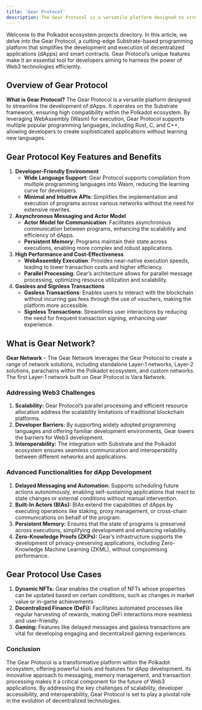 ```yaml
---
title: 'Gear Protocol'
description: The Gear Protocol is a versatile platform designed to streamline the development of dApps.
---
```


Welcome to the Polkadot ecosystem projects directory. In this article, we delve into the Gear Protocol, a cutting-edge Substrate-based programming platform that simplifies the development and execution of decentralized applications (dApps) and smart contracts. Gear Protocol’s unique features make it an essential tool for developers aiming to harness the power of Web3 technologies efficiently.

## Overview of Gear Protocol
**What is Gear Protocol?** The Gear Protocol is a versatile platform designed to streamline the development of dApps. It operates on the Substrate framework, ensuring high compatibility within the Polkadot ecosystem. By leveraging WebAssembly (Wasm) for execution, Gear Protocol supports multiple popular programming languages, including Rust, C, and C++, allowing developers to create sophisticated applications without learning new languages.

## Gear Protocol Key Features and Benefits
1. **Developer-Friendly Environment**
    - **Wide Language Support**: Gear Protocol supports compilation from multiple programming languages into Wasm, reducing the learning curve for developers.
    - **Minimal and Intuitive APIs**: Simplifies the implementation and execution of programs across various networks without the need for extensive rewrites.
2. **Asynchronous Messaging and Actor Model**
    - **Actor Model for Communication**: Facilitates asynchronous communication between programs, enhancing the scalability and efficiency of dApps.
    - **Persistent Memory**: Programs maintain their state across executions, enabling more complex and robust applications.
3. **High Performance and Cost-Effectiveness**
    - **WebAssembly Execution**: Provides near-native execution speeds, leading to lower transaction costs and higher efficiency.
    - **Parallel Processing**: Gear’s architecture allows for parallel message processing, optimizing resource utilization and scalability.
4. **Gasless and Signless Transactions**
    - **Gasless Transactions**: Enables users to interact with the blockchain without incurring gas fees through the use of vouchers, making the platform more accessible.
    - **Signless Transactions**: Streamlines user interactions by reducing the need for frequent transaction signing, enhancing user experience.

## What is Gear Network?
**Gear Network** – The Gear Network leverages the Gear Protocol to create a range of network solutions, including standalone Layer-1 networks, Layer-2 solutions, parachains within the Polkadot ecosystem, and custom networks. The first Layer-1 network built on Gear Protocol is Vara Network.

### Addressing Web3 Challenges
1. **Scalability:** Gear Protocol’s parallel processing and efficient resource allocation address the scalability limitations of traditional blockchain platforms.
2. **Developer Barriers:** By supporting widely adopted programming languages and offering familiar development environments, Gear lowers the barriers for Web3 development.
3. **Interoperability:** The integration with Substrate and the Polkadot ecosystem ensures seamless communication and interoperability between different networks and applications.

### Advanced Functionalities for dApp Development
1. **Delayed Messaging and Automation:** Supports scheduling future actions autonomously, enabling self-sustaining applications that react to state changes or external conditions without manual intervention.
2. **Built-In Actors (BIAs):** BIAs extend the capabilities of dApps by executing operations like staking, proxy management, or cross-chain communications on behalf of the program.
3. **Persistent Memory:** Ensures that the state of programs is preserved across executions, simplifying development and enhancing reliability.
4. **Zero-Knowledge Proofs (ZKPs):** Gear’s infrastructure supports the development of privacy-preserving applications, including Zero-Knowledge Machine Learning (ZKML), without compromising performance.

## Gear Protocol Use Cases
1. **Dynamic NFTs:** Gear enables the creation of NFTs whose properties can be updated based on certain conditions, such as changes in market value or in-game achievements.
2. **Decentralized Finance (DeFi):** Facilitates automated processes like regular harvesting of rewards, making DeFi interactions more seamless and user-friendly.
3. **Gaming:** Features like delayed messages and gasless transactions are vital for developing engaging and decentralized gaming experiences.

### Conclusion
The Gear Protocol is a transformative platform within the Polkadot ecosystem, offering powerful tools and features for dApp development. Its innovative approach to messaging, memory management, and transaction processing makes it a critical component for the future of Web3 applications. By addressing the key challenges of scalability, developer accessibility, and interoperability, Gear Protocol is set to play a pivotal role in the evolution of decentralized technologies.
